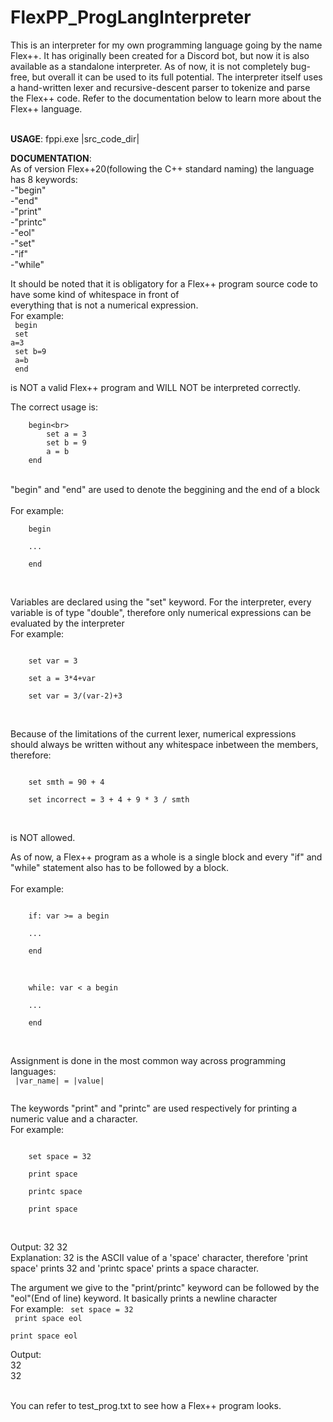 # FlexPP_ProgLangInterpreter
This is an interpreter for my own programming language going by the name Flex++. It has originally been 
created for a Discord bot, but now it is also available as a standalone interpreter. As of now, it is not
completely bug-free, but overall it can be used to its full potential. The interpreter itself uses a hand-written
lexer and recursive-descent parser to tokenize and parse the Flex++ code. Refer to the documentation below to
learn more about the Flex++ language.<br><br>

**USAGE**: fppi.exe |src_code_dir|<br>

**DOCUMENTATION**:<br>
As of version Flex++20(following the C++ standard naming) the language has 8 keywords:<br>
    -"begin"<br>
    -"end"<br>
    -"print"<br>
    -"printc"<br>
    -"eol"<br>
    -"set"<br>
    -"if"<br>
    -"while"<br>

It should be noted that it is obligatory for a Flex++ program source code to have some kind of whitespace in front of<br>
everything that is not a numerical expression.<br>
For example:<br>
<code>
    begin<br>
        set a=3<br>
        set b=9<br>
        a=b<br>
    end<br>
</code><br>
is NOT a valid Flex++ program and WILL NOT be interpreted correctly.<br>

The correct usage is:
~~~
    begin<br>
        set a = 3
        set b = 9
        a = b
    end
~~~
<br>
"begin" and "end" are used to denote the beggining and the end of a block<br><br>
For example:<br>
<code>
    begin<br>
    ...<br>
    end<br>
</code><br>

Variables are declared using the "set" keyword. For the interpreter, every variable is of type "double",
therefore only numerical expressions can be evaluated by the interpreter<br>
For example:<br>

<code>
    set var = 3<br>
    set a = 3*4+var<br>
    set var = 3/(var-2)+3<br>
</code><br>

Because of the limitations of the current lexer, numerical expressions should always be written without any
whitespace inbetween the members, therefore:<br>

<code>
    set smth = 90 + 4<br>
    set incorrect = 3 + 4 + 9 * 3 / smth<br>
</code><br>

is NOT allowed.<br>

As of now, a Flex++ program as a whole is a single block and every "if" and "while" statement
also has to be followed by a block.<br><br>
For example:<br>

<code>
    if: var >= a begin<br>
    ...<br>
    end<br>
</code><br>

<code>
    while: var < a begin<br>
    ...<br>
    end<br>
</code><br>

Assignment is done in the most common way across programming languages:<br>
<code>
    |var_name| = |value|<br>
</code><br>

The keywords "print" and "printc" are used respectively for printing a numeric value and a character.<br>
For example:<br>

<code>
    set space = 32<br>
    print space<br>
    printc space<br>
    print space<br>
</code><br>

Output: 32 32<br>
Explanation: 32 is the ASCII value of a 'space' character, therefore 'print space' prints 32 and 'printc space' prints a space character.<br>

The argument we give to the "print/printc" keyword can be followed by the "eol"(End of line) keyword. It basically prints a newline character<br>
For example:
<code>
    set space = 32<br>
    print space eol<br>
    print space eol<br>
</code><br>
Output:<br>
32<br>
32<br><br>

You can refer to test_prog.txt to see how a Flex++ program looks.<br>




